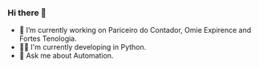 ### Hi there 👋

- 🔭 I’m currently working on Pariceiro do Contador, Omie Expirence and Fortes Tenologia.
- 🧑‍💻 I'm currently developing in Python.
- 💬 Ask me about Automation.

